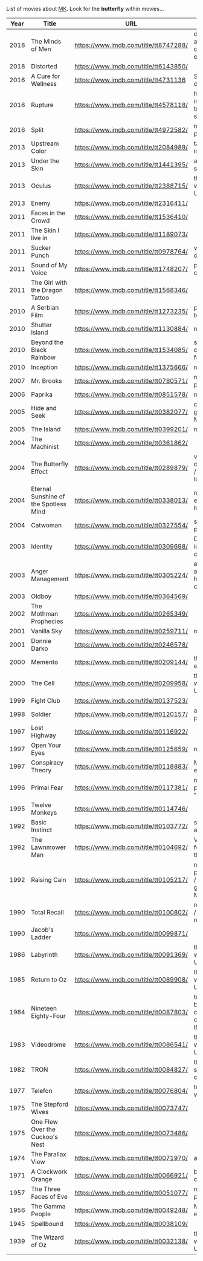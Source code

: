 List of movies about [MK](https://www.youtube.com/watch?v=7Tjz-kfwafk). Look for the **butterfly** within movies...

| Year | Title                                 | URL                                   | About                                                                   |
| ---- | ------------------------------------- | ------------------------------------- | ----------------------------------------------------------------------- |
| 2018 | The Minds of Men                      | https://www.imdb.com/title/tt8747288/ | documentary about mind control experiments                              |
| 2018 | Distorted                             | https://www.imdb.com/title/tt6143850/ |                                                                         |
| 2016 | A Cure for Wellness                   | https://www.imdb.com/title/tt4731136  | Sensory deprivation                                                     | 
| 2016 | Rupture                               | https://www.imdb.com/title/tt4578118/ | how they induce trauma to split the mind                                |
| 2016 | Split                                 | https://www.imdb.com/title/tt4972582/ | multiple personalities                                                  |
| 2013 | Upstream Color                        | https://www.imdb.com/title/tt2084989/ | targeted individuals                                                    |
| 2013 | Under the Skin                        | https://www.imdb.com/title/tt1441395/ | a monitored sex kitten                                                  |
| 2013 | Oculus                                | https://www.imdb.com/title/tt2388715/ | the inner world of MK Ultra victims                                     |
| 2013 | Enemy                                 | https://www.imdb.com/title/tt2316411/ |                                                                         |
| 2011 | Faces in the Crowd                    | https://www.imdb.com/title/tt1536410/ |                                                                         |
| 2011 | The Skin I live in                    | https://www.imdb.com/title/tt1189073/ |                                                                         |
| 2011 | Sucker Punch                          | https://www.imdb.com/title/tt0978764/ | victims disassociate                                                    |
| 2011 | Sound of My Voice                     | https://www.imdb.com/title/tt1748207/ | psychic control                                                         |
| 2011 | The Girl with the Dragon Tattoo       | https://www.imdb.com/title/tt1568346/ |                                                                         |
| 2010 | A Serbian Film                        | https://www.imdb.com/title/tt1273235/ | pre-birth torture                                                       |
| 2010 | Shutter Island                        | https://www.imdb.com/title/tt1130884/ | mind games                                                              |
| 2010 | Beyond the Black Rainbow              | https://www.imdb.com/title/tt1534085/ | secret mind control facilities                                          |
| 2010 | Inception                             | https://www.imdb.com/title/tt1375666/ | mind games                                                              |
| 2007 | Mr. Brooks                            | https://www.imdb.com/title/tt0780571/ | multiple personalities                                                  |
| 2006 | Paprika                               | https://www.imdb.com/title/tt0851578/ | mind games                                                              |
| 2005 | Hide and Seek                         | https://www.imdb.com/title/tt0382077/ | creating generational MK victims                                        |
| 2005 | The Island                            | https://www.imdb.com/title/tt0399201/ | mind games                                                              |
| 2004 | The Machinist                         | https://www.imdb.com/title/tt0361862/ |                                                                         |
| 2004 | The Butterfly Effect                  | https://www.imdb.com/title/tt0289879/ | victims disassociate / memory loss                                      |
| 2004 | Eternal Sunshine of the Spotless Mind | https://www.imdb.com/title/tt0338013/ | mapping and erasing the human brain                                     |
| 2004 | Catwoman                              | https://www.imdb.com/title/tt0327554/ | sex kitten programming                                                  |
| 2003 | Identity                              | https://www.imdb.com/title/tt0309698/ | Dissociative identity disorder                                          |
| 2003 | Anger Management                      | https://www.imdb.com/title/tt0305224/ | anger against the handler is controlled                                 |
| 2003 | Oldboy                                | https://www.imdb.com/title/tt0364569/ |                                                                         |
| 2002 | The Mothman Prophecies                | https://www.imdb.com/title/tt0265349/ |                                                                         |
| 2001 | Vanilla Sky                           | https://www.imdb.com/title/tt0259711/ | mind games                                                              |
| 2001 | Donnie Darko                          | https://www.imdb.com/title/tt0246578/ |                                                                         |
| 2000 | Memento                               | https://www.imdb.com/title/tt0209144/ | the mind is erased | changing memories                                  |
| 2000 | The Cell                              | https://www.imdb.com/title/tt0209958/ | the inner world of MK Ultra victims                                     |
| 1999 | Fight Club                            | https://www.imdb.com/title/tt0137523/ |                                                                         |
| 1998 | Soldier                               | https://www.imdb.com/title/tt0120157/ | assassin programming                                                    |
| 1997 | Lost Highway                          | https://www.imdb.com/title/tt0116922/ |                                                                         |
| 1997 | Open Your Eyes                        | https://www.imdb.com/title/tt0125659/ | mind games                                                              |
| 1997 | Conspiracy Theory                     | https://www.imdb.com/title/tt0118883/ | MK Ultra experiments                                                    |
| 1996 | Primal Fear                           | https://www.imdb.com/title/tt0117381/ | multiple personalities "altar boy"                                      |
| 1995 | Twelve Monkeys                        | https://www.imdb.com/title/tt0114746/ |                                                                         |
| 1992 | Basic Instinct                        | https://www.imdb.com/title/tt0103772/ | sex assassins                                                           |
| 1992 | The Lawnmower Man                     | https://www.imdb.com/title/tt0104692/ | VR methods for splitting the mind                                       |
| 1992 | Raising Cain                          | https://www.imdb.com/title/tt0105217/ | multiple personalities / creating generational MK victims               |
| 1990 | Total Recall                          | https://www.imdb.com/title/tt0100802/ | mind games / changing memories                                          |
| 1990 | Jacob's Ladder                        | https://www.imdb.com/title/tt0099871/ |                                                                         |
| 1986 | Labyrinth                             | https://www.imdb.com/title/tt0091369/ | the inner world of MK Ultra victims                                     |
| 1985 | Return to Oz                          | https://www.imdb.com/title/tt0089908/ | the inner world of MK Ultra victims                                     |
| 1984 | Nineteen Eighty-Four                  | https://www.imdb.com/title/tt0087803/ | trauma-based mind control and controlling the masses                    |
| 1983 | Videodrome                            | https://www.imdb.com/title/tt0086541/ | the inner world of MK Ultra victims                                     |
| 1982 | TRON                                  | https://www.imdb.com/title/tt0084827/ | the mind of a slave is like a computer                                  |
| 1977 | Telefon                               | https://www.imdb.com/title/tt0076804/ | trigger words work                                                      |
| 1975 | The Stepford Wives                    | https://www.imdb.com/title/tt0073747/ |                                                                         |
| 1975 | One Flew Over the Cuckoo's Nest       | https://www.imdb.com/title/tt0073486/ |                                                                         |
| 1974 | The Parallax View                     | https://www.imdb.com/title/tt0071970/ | assassins                                                               |
| 1971 | A Clockwork Orange                    | https://www.imdb.com/title/tt0066921/ | behaviour is changed                                                    |
| 1957 | The Three Faces of Eve                | https://www.imdb.com/title/tt0051077/ | multiple personalities                                                  |
| 1956 | The Gamma People                      | https://www.imdb.com/title/tt0049248/ | MK Ultra experiments                                                    |
| 1945 | Spellbound                            | https://www.imdb.com/title/tt0038109/ |                                                                         |
| 1939 | The Wizard of Oz                      | https://www.imdb.com/title/tt0032138/ | the inner world of MK Ultra victims                                     |
